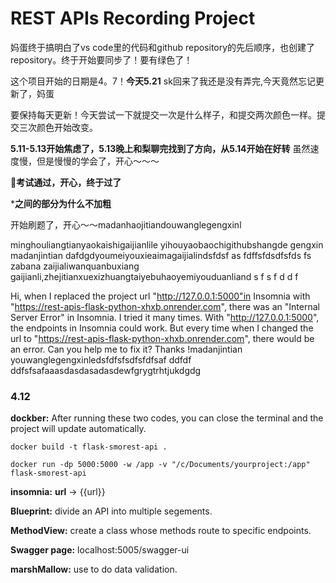 # REST APIs Recording Project


妈蛋终于搞明白了vs code里的代码和github repository的先后顺序，也创建了repository。终于开始要同步了！要有绿色了！

这个项目开始的日期是4。7！**今天5.21**
sk回来了我还是没有弄完,今天竟然忘记更新了，妈蛋

要保持每天更新！今天尝试一下就提交一次是什么样子，和提交两次颜色一样。提交三次颜色开始改变。

**5.11-5.13开始焦虑了，5.13晚上和梨聊完找到了方向，从5.14开始在好转**
虽然速度慢，但是慢慢的学会了，开心～～～

**🍐考试通过，开心，终于过了**


***之间的部分为什么不加粗**

开始刷题了，开心～～madanhaojitiandouwanglegengxinl 

minghouliangtianyaokaishigaijianlile yihouyaobaochigithubshangde gengxin madanjintian dafdgdyoumeiyouxieaimagaijialindsfdsf as fdffsfdsdfsfds fs
zabana zaijialiwanquanbuxiang gaijianli,zhejitianxuexizhuangtaiyebuhaoyemiyouduanliand s f s f d d f

Hi, when I replaced the project url "http://127.0.0.1:5000"in Insomnia with "https://rest-apis-flask-python-xhxb.onrender.com", there was an "Internal Server Error" in Insomnia. I tried it many times. With  "http://127.0.0.1:5000", the endpoints in Insomnia could work. But every time when I changed the url to "https://rest-apis-flask-python-xhxb.onrender.com", there would be an error. Can you help me to fix it? Thanks !madanjintian youwanglegengxinledsfdfsfsdfsfdfsaf
ddfdf ddfsfsafaaasdasdasadasdewfgrygtrhtjukdgdg




### 4.12

 **dockber:** After running these two codes, you can close the terminal and the project will update automatically.
```
docker build -t flask-smorest-api . 
```
 ```
 docker run -dp 5000:5000 -w /app -v "/c/Documents/yourproject:/app" flask-smorest-api
 ```


        
        
         

**insomnia:**  **url** -> {{url}} 

**Blueprint:** divide an API into multiple segements.

**MethodView:** create a class whose methods route to specific endpoints.

**Swagger page:** localhost:5005/swagger-ui

**marshMallow:** use to do data validation.
